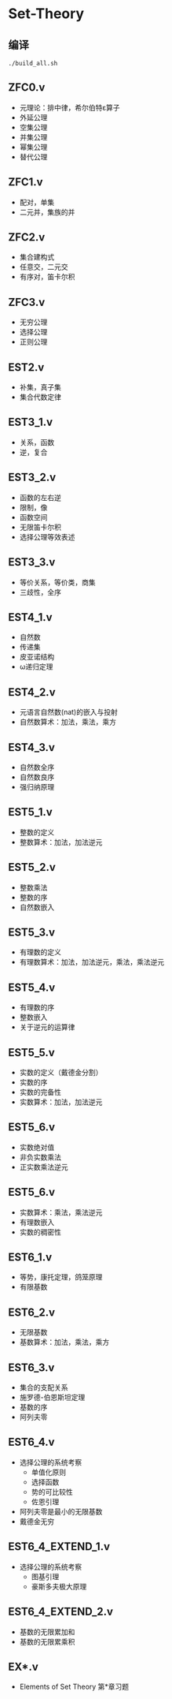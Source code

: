 # Set-Theory

## 编译
```
./build_all.sh
```

## ZFC0.v
- 元理论：排中律，希尔伯特ε算子
- 外延公理
- 空集公理
- 并集公理
- 幂集公理
- 替代公理

## ZFC1.v
- 配对，单集
- 二元并，集族的并

## ZFC2.v
- 集合建构式
- 任意交，二元交
- 有序对，笛卡尔积

## ZFC3.v
- 无穷公理
- 选择公理
- 正则公理

## EST2.v
- 补集，真子集
- 集合代数定律

## EST3_1.v
- 关系，函数
- 逆，复合

## EST3_2.v
- 函数的左右逆
- 限制，像
- 函数空间
- 无限笛卡尔积
- 选择公理等效表述

## EST3_3.v
- 等价关系，等价类，商集
- 三歧性，全序

## EST4_1.v
- 自然数
- 传递集
- 皮亚诺结构
- ω递归定理

## EST4_2.v
- 元语言自然数(nat)的嵌入与投射
- 自然数算术：加法，乘法，乘方

## EST4_3.v
- 自然数全序
- 自然数良序
- 强归纳原理

## EST5_1.v
- 整数的定义
- 整数算术：加法，加法逆元

## EST5_2.v
- 整数乘法
- 整数的序
- 自然数嵌入

## EST5_3.v
- 有理数的定义
- 有理数算术：加法，加法逆元，乘法，乘法逆元

## EST5_4.v
- 有理数的序
- 整数嵌入
- 关于逆元的运算律

## EST5_5.v
- 实数的定义（戴德金分割）
- 实数的序
- 实数的完备性
- 实数算术：加法，加法逆元

## EST5_6.v
- 实数绝对值
- 非负实数乘法
- 正实数乘法逆元

## EST5_6.v
- 实数算术：乘法，乘法逆元
- 有理数嵌入
- 实数的稠密性

## EST6_1.v
- 等势，康托定理，鸽笼原理
- 有限基数

## EST6_2.v
- 无限基数
- 基数算术：加法，乘法，乘方

## EST6_3.v
- 集合的支配关系
- 施罗德-伯恩斯坦定理
- 基数的序
- 阿列夫零

## EST6_4.v
- 选择公理的系统考察
  - 单值化原则
  - 选择函数
  - 势的可比较性
  - 佐恩引理
- 阿列夫零是最小的无限基数
- 戴德金无穷

## EST6_4_EXTEND_1.v
- 选择公理的系统考察
  - 图基引理
  - 豪斯多夫极大原理
  
## EST6_4_EXTEND_2.v
- 基数的无限累加和
- 基数的无限累乘积

## EX*.v
- Elements of Set Theory 第*章习题

